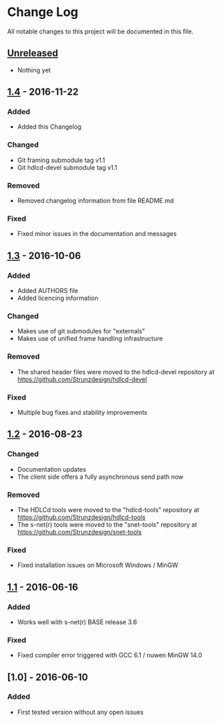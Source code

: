 # Change Log
All notable changes to this project will be documented in this file.

## [Unreleased]
- Nothing yet


## [1.4] - 2016-11-22
### Added
- Added this Changelog

### Changed
- Git framing submodule tag v1.1
- Git hdlcd-devel submodule tag v1.1

### Removed
- Removed changelog information from file README.md

### Fixed
- Fixed minor issues in the documentation and messages


## [1.3] - 2016-10-06
### Added
- Added AUTHORS file
- Added licencing information

### Changed
- Makes use of git submodules for "externals"
- Makes use of unified frame handling infrastructure

### Removed
- The shared header files were moved to the hdlcd-devel repository at https://github.com/Strunzdesign/hdlcd-devel

### Fixed
- Multiple bug fixes and stability improvements


## [1.2] - 2016-08-23
### Changed
- Documentation updates
- The client side offers a fully asynchronous send path now

### Removed
- The HDLCd tools were moved to the "hdlcd-tools" repository at https://github.com/Strunzdesign/hdlcd-tools
- The s-net(r) tools were moved to the "snet-tools" repository at https://github.com/Strunzdesign/snet-tools

### Fixed
- Fixed installation issues on Microsoft Windows / MinGW


## [1.1] - 2016-06-16
### Added
- Works well with s-net(r) BASE release 3.6

### Fixed
- Fixed compiler error triggered with GCC 6.1 / nuwen MinGW 14.0


## [1.0] - 2016-06-10
### Added
- First tested version without any open issues


[Unreleased]: https://github.com/Strunzdesign/hdlcd/compare/v1.4...HEAD
[1.4]: https://github.com/Strunzdesign/hdlcd/compare/v1.3...v1.4
[1.3]: https://github.com/Strunzdesign/hdlcd/compare/v1.2...v1.3
[1.2]: https://github.com/Strunzdesign/hdlcd/compare/v1.1...v1.2
[1.1]: https://github.com/Strunzdesign/hdlcd/compare/v1.0...v1.1
